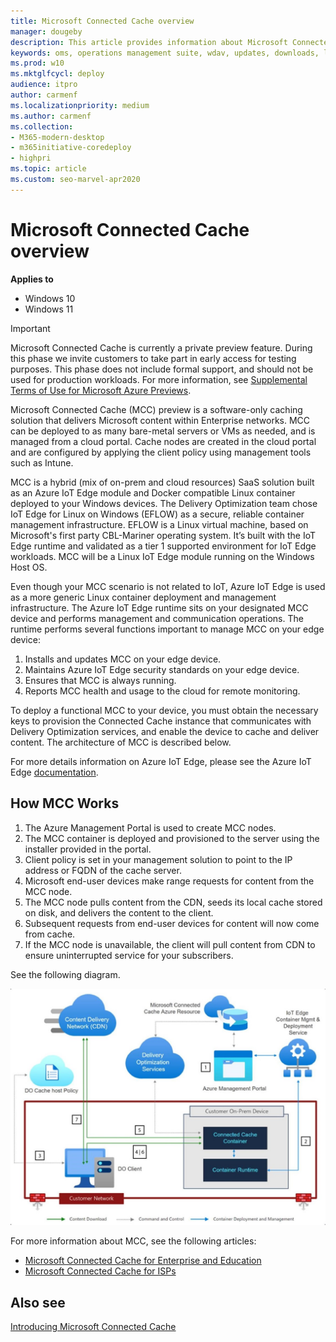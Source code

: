 ```yaml
---
title: Microsoft Connected Cache overview
manager: dougeby
description: This article provides information about Microsoft Connected Cache (MCC), a software-only caching solution.
keywords: oms, operations management suite, wdav, updates, downloads, log analytics
ms.prod: w10
ms.mktglfcycl: deploy
audience: itpro
author: carmenf
ms.localizationpriority: medium
ms.author: carmenf
ms.collection:
- M365-modern-desktop
- m365initiative-coredeploy
- highpri
ms.topic: article
ms.custom: seo-marvel-apr2020
---
```


# Microsoft Connected Cache overview

**Applies to**

- Windows 10
- Windows 11

> [!IMPORTANT]
> Microsoft Connected Cache is currently a private preview feature. During this phase we invite customers to take part in early access for testing purposes. This phase does not include formal support, and should not be used for production workloads. For more information, see [Supplemental Terms of Use for Microsoft Azure Previews](https://azure.microsoft.com/support/legal/preview-supplemental-terms/).

Microsoft Connected Cache (MCC) preview is a software-only caching solution that delivers Microsoft content within Enterprise networks. MCC can be deployed to as many bare-metal servers or VMs as needed, and is managed from a cloud portal. Cache nodes are created in the cloud portal and are configured by applying the client policy using management tools such as Intune.

MCC is a hybrid (mix of on-prem and cloud resources) SaaS solution built as an Azure IoT Edge module and Docker compatible Linux container deployed to your Windows devices. The Delivery Optimization team chose IoT Edge for Linux on Windows (EFLOW) as a secure, reliable container management infrastructure. EFLOW is a Linux virtual machine, based on Microsoft's first party CBL-Mariner operating system. It’s built with the IoT Edge runtime and validated as a tier 1 supported environment for IoT Edge workloads. MCC will be a Linux IoT Edge module running on the Windows Host OS.  

Even though your MCC scenario is not related to IoT, Azure IoT Edge is used as a more generic Linux container deployment and management infrastructure. The Azure IoT Edge runtime sits on your designated MCC device and performs management and communication operations. The runtime performs several functions important to manage MCC on your edge device:

1. Installs and updates MCC on your edge device.
2. Maintains Azure IoT Edge security standards on your edge device.
3. Ensures that MCC is always running.
4. Reports MCC health and usage to the cloud for remote monitoring.
  
To deploy a functional MCC to your device, you must obtain the necessary keys to provision the Connected Cache instance that communicates with Delivery Optimization services, and enable the device to cache and deliver content. The architecture of MCC is described below.
  
For more details information on Azure IoT Edge, please see the Azure IoT Edge [documentation](/azure/iot-edge/about-iot-edge).

## How MCC Works  

1. The Azure Management Portal is used to create MCC nodes.
2. The MCC container is deployed and provisioned to the server using the installer provided in the portal.
3. Client policy is set in your management solution to point to the IP address or FQDN of the cache server.
4. Microsoft end-user devices make range requests for content from the MCC node.
5. The MCC node pulls content from the CDN, seeds its local cache stored on disk, and delivers the content to the client.
6. Subsequent requests from end-user devices for content will now come from cache.
7. If the MCC node is unavailable, the client will pull content from CDN to ensure uninterrupted service for your subscribers.

See the following diagram.

![MCC Overview](images/waas-mcc-diag-overview.png#lightbox)

For more information about MCC, see the following articles:
- [Microsoft Connected Cache for Enterprise and Education](mcc-enterprise.md)
- [Microsoft Connected Cache for ISPs](mcc-isp.md)

## Also see

[Introducing Microsoft Connected Cache](https://techcommunity.microsoft.com/t5/windows-it-pro-blog/introducing-microsoft-connected-cache-microsoft-s-cloud-managed/ba-p/963898)